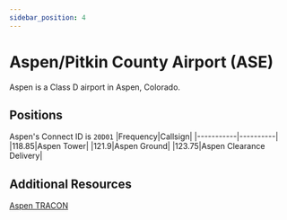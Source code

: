 ```yaml
---
sidebar_position: 4
---
```


# Aspen/Pitkin County Airport (ASE)
Aspen is a Class D airport in Aspen, Colorado.

## Positions
Aspen's Connect ID is ```20D01```
|Frequency|Callsign|
|-----------|----------|
|118.85|Aspen Tower|
|121.9|Aspen Ground|
|123.75|Aspen Clearance Delivery|

## Additional Resources
[Aspen TRACON](docs/sops/tracon/asetracon.md)